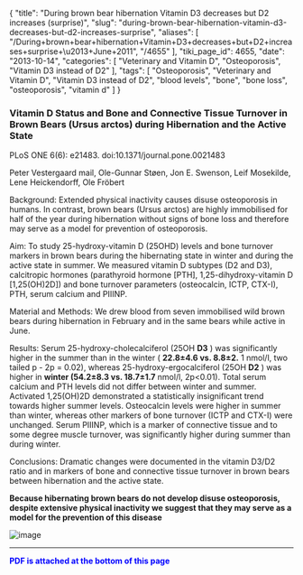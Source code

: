 {
    "title": "During brown bear hibernation Vitamin D3 decreases but D2 increases (surprise)",
    "slug": "during-brown-bear-hibernation-vitamin-d3-decreases-but-d2-increases-surprise",
    "aliases": [
        "/During+brown+bear+hibernation+Vitamin+D3+decreases+but+D2+increases+surprise+\u2013+June+2011",
        "/4655"
    ],
    "tiki_page_id": 4655,
    "date": "2013-10-14",
    "categories": [
        "Veterinary and Vitamin D",
        "Osteoporosis",
        "Vitamin D3 instead of D2"
    ],
    "tags": [
        "Osteoporosis",
        "Veterinary and Vitamin D",
        "Vitamin D3 instead of D2",
        "blood levels",
        "bone",
        "bone loss",
        "osteoporosis",
        "vitamin d"
    ]
}


### Vitamin D Status and Bone and Connective Tissue Turnover in Brown Bears (Ursus arctos) during Hibernation and the Active State

PLoS ONE 6(6): e21483. doi:10.1371/journal.pone.0021483

Peter Vestergaard mail,    Ole-Gunnar Støen,    Jon E. Swenson,     Leif Mosekilde,     Lene Heickendorff,     Ole Fröbert

Background: Extended physical inactivity causes disuse osteoporosis in humans. In contrast, brown bears (Ursus arctos) are highly immobilised for half of the year during hibernation without signs of bone loss and therefore may serve as a model for prevention of osteoporosis.

Aim: To study 25-hydroxy-vitamin D (25OHD) levels and bone turnover markers in brown bears during the hibernating state in winter and during the active state in summer. We measured vitamin D subtypes (D2 and D3), calcitropic hormones (parathyroid hormone <span>[PTH]</span>, 1,25-dihydroxy-vitamin D <span>[1,25(OH)2D]</span>) and bone turnover parameters (osteocalcin, ICTP, CTX-I), PTH, serum calcium and PIIINP.

Material and Methods: We drew blood from seven immobilised wild brown bears during hibernation in February and in the same bears while active in June.

Results: Serum 25-hydroxy-cholecalciferol (25OH **D3** ) was significantly higher in the summer than in the winter ( **22.8±4.6 vs. 8.8±2.** 1 nmol/l, two tailed p - 2p = 0.02), whereas 25-hydroxy-ergocalciferol (25OH **D2** ) was higher in  **winter (54.2±8.3 vs. 18.7±1.7**  nmol/l, 2p<0.01). Total serum calcium and PTH levels did not differ between winter and summer. Activated 1,25(OH)2D demonstrated a statistically insignificant trend towards higher summer levels. Osteocalcin levels were higher in summer than winter, whereas other markers of bone turnover (ICTP and CTX-I) were unchanged. Serum PIIINP, which is a marker of connective tissue and to some degree muscle turnover, was significantly higher during summer than during winter.

Conclusions: Dramatic changes were documented in the vitamin D3/D2 ratio and in markers of bone and connective tissue turnover in brown bears between hibernation and the active state.  

 **Because hibernating brown bears do not develop disuse osteoporosis, despite extensive physical inactivity we suggest that they may serve as a model for the prevention of this disease** 

<img src="https://d1bk1kqxc0sym.cloudfront.net/attachments/jpeg/bear-vitamin-d.jpg" alt="image">

---

 **<span style="color:#00F;">PDF is attached at the bottom of this page</span>**
